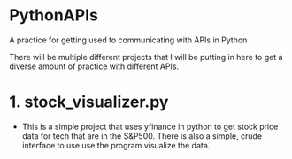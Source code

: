 # PythonAPIs
A practice for getting used to communicating with APIs in Python

There will be multiple different projects that I will be putting in here to get a diverse 
amount of practice with different APIs. 

# 1. stock_visualizer.py
- This is a simple project that uses yfinance in python to get stock price data for tech
  that are in the S&P500. There is also a simple, crude interface to use use the program
  visualize the data.
